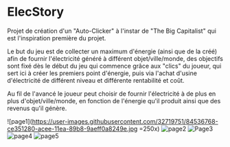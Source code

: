 # ElecStory
Projet de création d'un "Auto-Clicker" à l'instar de "The Big Capitalist" qui est l'inspiration première du projet.

Le but du jeu est de collecter un maximum d'énergie (ainsi que de la créé) afin de fournir l'électricité généré à différent objet/ville/monde, des objectifs sont fixé dès le début du jeu qui commence grâce aux "clics" du joueur, qui sert ici à créer les premiers point d'énergie, puis via l'achat d'usine d'électricité de différent niveau et différente rentabilité et coût.  

Au fil de l'avancé le joueur peut choisir de fournir l'électricité à de plus en plus d'objet/ville/monde, en fonction de l'énergie qu'il produit ainsi que des revenus qu'il génère.

![page1](https://user-images.githubusercontent.com/32719751/84536768-ce351280-acee-11ea-89b8-9aeff0a8249e.jpg =250x)
![page2](https://user-images.githubusercontent.com/32719751/84536770-cecda900-acee-11ea-9b0c-92b1cacd20e7.jpg)
![Page3](https://user-images.githubusercontent.com/32719751/84536773-cf663f80-acee-11ea-844b-af2eb4100d6d.jpg)
![page4](https://user-images.githubusercontent.com/32719751/84536774-cf663f80-acee-11ea-87a9-d24144df7439.jpg)
![page5](https://user-images.githubusercontent.com/32719751/84536775-cffed600-acee-11ea-95e5-86bff3e4ae44.jpg)
